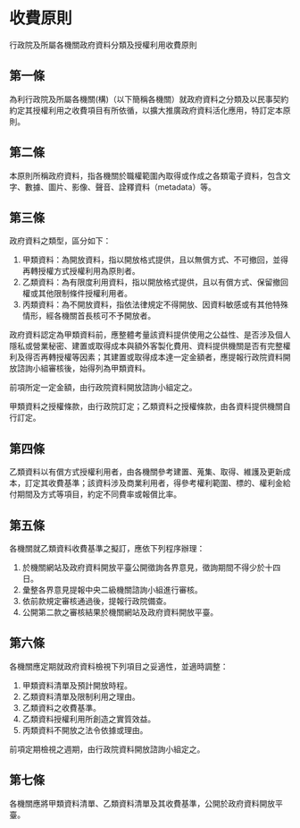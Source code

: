 # 收費原則

行政院及所屬各機關政府資料分類及授權利用收費原則

## 第一條

為利行政院及所屬各機關(構)（以下簡稱各機關）就政府資料之分類及以民事契約約定其授權利用之收費項目有所依循，以擴大推廣政府資料活化應用，特訂定本原則。

## 第二條

本原則所稱政府資料，指各機關於職權範圍內取得或作成之各類電子資料，包含文字、數據、圖片、影像、聲音、詮釋資料（metadata）等。

## 第三條

政府資料之類型，區分如下：

1. 甲類資料：為開放資料，指以開放格式提供，且以無償方式、不可撤回，並得再轉授權方式授權利用為原則者。
2. 乙類資料：為有限度利用資料，指以開放格式提供，且以有償方式、保留撤回權或其他限制條件授權利用者。
3. 丙類資料：為不開放資料，指依法律規定不得開放、因資料敏感或有其他特殊情形，經各機關首長核可不予開放者。

政府資料認定為甲類資料前，應整體考量該資料提供使用之公益性、是否涉及個人隱私或營業秘密、建置或取得成本與額外客製化費用、資料提供機關是否有完整權利及得否再轉授權等因素；其建置或取得成本達一定金額者，應提報行政院資料開放諮詢小組審核後，始得列為甲類資料。

前項所定一定金額，由行政院資料開放諮詢小組定之。

甲類資料之授權條款，由行政院訂定；乙類資料之授權條款，由各資料提供機關自行訂定。

## 第四條

乙類資料以有償方式授權利用者，由各機關參考建置、蒐集、取得、維護及更新成本，訂定其收費基準；該資料涉及商業利用者，得參考權利範圍、標的、權利金給付期間及方式等項目，約定不同費率或報償比率。

## 第五條

各機關就乙類資料收費基準之擬訂，應依下列程序辦理：

1. 於機關網站及政府資料開放平臺公開徵詢各界意見，徵詢期間不得少於十四日。
2. 彙整各界意見提報中央二級機關諮詢小組進行審核。
3. 依前款規定審核通過後，提報行政院備查。
4. 公開第二款之審核結果於機關網站及政府資料開放平臺。

## 第六條

各機關應定期就政府資料檢視下列項目之妥適性，並適時調整：

1. 甲類資料清單及預計開放時程。
2. 乙類資料清單及限制利用之理由。
3. 乙類資料之收費基準。
4. 乙類資料授權利用所創造之實質效益。
5. 丙類資料不開放之法令依據或理由。

前項定期檢視之週期，由行政院資料開放諮詢小組定之。

## 第七條

各機關應將甲類資料清單、乙類資料清單及其收費基準，公開於政府資料開放平臺。
